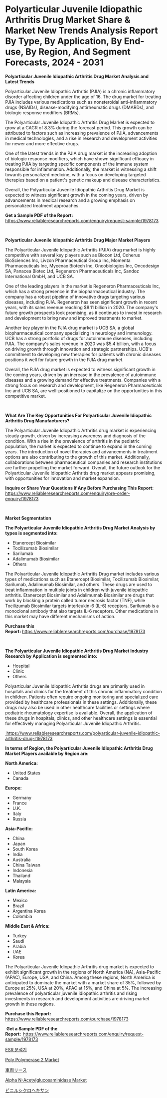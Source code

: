 <p><h1>Polyarticular Juvenile Idiopathic Arthritis Drug Market Share & Market New Trends Analysis Report By Type, By Application, By End-use, By Region, And Segment Forecasts, 2024 - 2031</h1></p><p><strong>Polyarticular Juvenile Idiopathic Arthritis Drug Market Analysis and Latest Trends</strong></p>
<p><p>Polyarticular Juvenile Idiopathic Arthritis (PJIA) is a chronic inflammatory disorder affecting children under the age of 16. The drug market for treating PJIA includes various medications such as nonsteroidal anti-inflammatory drugs (NSAIDs), disease-modifying antirheumatic drugs (DMARDs), and biologic response modifiers (BRMs).</p><p>The Polyarticular Juvenile Idiopathic Arthritis Drug Market is expected to grow at a CAGR of 8.3% during the forecast period. This growth can be attributed to factors such as increasing prevalence of PJIA, advancements in medical technologies, and a rise in research and development activities for newer and more effective drugs.</p><p>One of the latest trends in the PJIA drug market is the increasing adoption of biologic response modifiers, which have shown significant efficacy in treating PJIA by targeting specific components of the immune system responsible for inflammation. Additionally, the market is witnessing a shift towards personalized medicine, with a focus on developing targeted therapies based on a patient's genetic makeup and disease characteristics.</p><p>Overall, the Polyarticular Juvenile Idiopathic Arthritis Drug Market is expected to witness significant growth in the coming years, driven by advancements in medical research and a growing emphasis on personalized treatment approaches.</p></p>
<p><strong>Get a Sample PDF of the Report:&nbsp;</strong> <a href="https://www.reliableresearchreports.com/enquiry/request-sample/1978173">https://www.reliableresearchreports.com/enquiry/request-sample/1978173</a></p>
<p>&nbsp;</p>
<p><strong>Polyarticular Juvenile Idiopathic Arthritis Drug Major Market Players</strong></p>
<p><p>The Polyarticular Juvenile Idiopathic Arthritis (PJIA) drug market is highly competitive with several key players such as Biocon Ltd, Coherus BioSciences Inc, Livzon Pharmaceutical Group Inc, Momenta Pharmaceuticals Inc, Mycenax Biotech Inc, Oncobiologics Inc, Oncodesign SA, Panacea Biotec Ltd, Regeneron Pharmaceuticals Inc, Sandoz International GmbH, and UCB SA.</p><p>One of the leading players in the market is Regeneron Pharmaceuticals Inc, which has a strong presence in the biopharmaceutical industry. The company has a robust pipeline of innovative drugs targeting various diseases, including PJIA. Regeneron has seen significant growth in recent years, with its sales revenue reaching $8.11 billion in 2020. The company's future growth prospects look promising, as it continues to invest in research and development to bring new and improved treatments to market.</p><p>Another key player in the PJIA drug market is UCB SA, a global biopharmaceutical company specializing in neurology and immunology. UCB has a strong portfolio of drugs for autoimmune diseases, including PJIA. The company's sales revenue in 2020 was $5.4 billion, with a focus on driving growth through innovation and strategic partnerships. UCB's commitment to developing new therapies for patients with chronic diseases positions it well for future growth in the PJIA drug market.</p><p>Overall, the PJIA drug market is expected to witness significant growth in the coming years, driven by an increase in the prevalence of autoimmune diseases and a growing demand for effective treatments. Companies with a strong focus on research and development, like Regeneron Pharmaceuticals Inc and UCB SA, are well-positioned to capitalize on the opportunities in this competitive market.</p></p>
<p>&nbsp;</p>
<p><strong>What Are The Key Opportunities For Polyarticular Juvenile Idiopathic Arthritis Drug Manufacturers?</strong></p>
<p><p>The Polyarticular Juvenile Idiopathic Arthritis drug market is experiencing steady growth, driven by increasing awareness and diagnosis of the condition. With a rise in the prevalence of arthritis in the pediatric population, the market is expected to continue to expand in the coming years. The introduction of novel therapies and advancements in treatment options are also contributing to the growth of this market. Additionally, collaborations between pharmaceutical companies and research institutions are further propelling the market forward. Overall, the future outlook for the Polyarticular Juvenile Idiopathic Arthritis drug market appears promising, with opportunities for innovation and market expansion.</p></p>
<p><strong>Inquire or Share Your Questions If Any Before Purchasing This Report:</strong> <a href="https://www.reliableresearchreports.com/enquiry/pre-order-enquiry/1978173">https://www.reliableresearchreports.com/enquiry/pre-order-enquiry/1978173</a></p>
<p>&nbsp;</p>
<p><strong>Market Segmentation</strong></p>
<p><strong>The Polyarticular Juvenile Idiopathic Arthritis Drug Market Analysis by types is segmented into:</strong></p>
<p><ul><li>Etanercept Biosimilar</li><li>Tocilizumab Biosimilar</li><li>Sarilumab</li><li>Adalimumab Biosimilar</li><li>Others</li></ul></p>
<p><p>The Polyarticular Juvenile Idiopathic Arthritis Drug market includes various types of medications such as Etanercept Biosimilar, Tocilizumab Biosimilar, Sarilumab, Adalimumab Biosimilar, and others. These drugs are used to treat inflammation in multiple joints in children with juvenile idiopathic arthritis. Etanercept Biosimilar and Adalimumab Biosimilar are drugs that work by blocking a protein called tumor necrosis factor (TNF), while Tocilizumab Biosimilar targets interleukin-6 (IL-6) receptors. Sarilumab is a monoclonal antibody that also targets IL-6 receptors. Other medications in this market may have different mechanisms of action.</p></p>
<p><strong>Purchase this Report:&nbsp;</strong><a href="https://www.reliableresearchreports.com/purchase/1978173">https://www.reliableresearchreports.com/purchase/1978173</a></p>
<p>&nbsp;</p>
<p><strong>The Polyarticular Juvenile Idiopathic Arthritis Drug Market Industry Research by Application is segmented into:</strong></p>
<p><ul><li>Hospital</li><li>Clinic</li><li>Others</li></ul></p>
<p><p>Polyarticular Juvenile Idiopathic Arthritis drugs are primarily used in hospitals and clinics for the treatment of this chronic inflammatory condition in children. Patients often require ongoing monitoring and specialized care provided by healthcare professionals in these settings. Additionally, these drugs may also be used in other healthcare facilities or settings where pediatric rheumatology expertise is available. Overall, the application of these drugs in hospitals, clinics, and other healthcare settings is essential for effectively managing Polyarticular Juvenile Idiopathic Arthritis.</p></p>
<p><a href="https://www.reliableresearchreports.com/polyarticular-juvenile-idiopathic-arthritis-drug-r1978173">&nbsp;https://www.reliableresearchreports.com/polyarticular-juvenile-idiopathic-arthritis-drug-r1978173</a></p>
<p><strong>In terms of Region, the Polyarticular Juvenile Idiopathic Arthritis Drug Market Players available by Region are:</strong></p>
<p>
    <p> <strong> North America: </strong>
        <ul>
            <li>United States</li>
            <li>Canada</li>
        </ul>
        </p> 
    <p> <strong> Europe: </strong>
        <ul>
            <li>Germany</li>
            <li>France</li>
            <li>U.K.</li>
            <li>Italy</li>
            <li>Russia</li>
        </ul>
        </p> 
    <p> <strong> Asia-Pacific: </strong>
        <ul>
            <li>China</li>
            <li>Japan</li>
            <li>South Korea</li>
            <li>India</li>
            <li>Australia</li>
            <li>China Taiwan</li>
            <li>Indonesia</li>
            <li>Thailand</li>
            <li>Malaysia</li>
        </ul>
        </p> 
    <p> <strong> Latin America: </strong>
        <ul>
            <li>Mexico</li>
            <li>Brazil</li>
            <li>Argentina Korea</li>
            <li>Colombia</li>
        </ul>
        </p> 
    <p> <strong> Middle East & Africa: </strong>
        <ul>
            <li>Turkey</li>
            <li>Saudi</li>
            <li>Arabia</li>
            <li>UAE</li>
            <li>Korea</li>
        </ul>
    </p>
    </p>
<p><p>The Polyarticular Juvenile Idiopathic Arthritis drug market is expected to exhibit significant growth in the regions of North America (NA), Asia-Pacific (APAC), Europe, USA, and China. Among these regions, North America is anticipated to dominate the market with a market share of 35%, followed by Europe at 25%, USA at 20%, APAC at 15%, and China at 5%. The increasing prevalence of polyarticular juvenile idiopathic arthritis and rising investments in research and development activities are driving market growth in these regions.</p></p>
<p><strong>Purchase this Report: </strong><a href="https://www.reliableresearchreports.com/purchase/1978173">https://www.reliableresearchreports.com/purchase/1978173</a></p>
<p>&nbsp;<strong>Get a Sample PDF of the Report:&nbsp;&nbsp;</strong><a href="https://www.reliableresearchreports.com/enquiry/request-sample/1978173">https://www.reliableresearchreports.com/enquiry/request-sample/1978173</a></p>
<p><strong></strong></p>
<p><p><a href="https://medium.com/@dadanedu33/esr-%EB%B6%84%EC%84%9D%EA%B8%B0-%EC%8B%9C%EC%9E%A5-%EC%8B%9C%EC%9E%A5-cagr-%EC%8B%9C%EC%9E%A5-%EB%8F%99%ED%96%A5-%EB%B0%8F-%EC%84%B1%EC%9E%A5-%EC%A0%84%EB%9E%B5%EC%97%90-%EB%8C%80%ED%95%9C-%ED%86%B5%EC%B0%B0%EB%A0%A5-f5d4d57d689d">ESR 분석기</a></p><p><a href="https://github.com/AlysaLedner2023/Market-Research-Report-List-1/blob/main/poly-polymerase-2-market.md">Poly Polymerase 2 Market</a></p><p><a href="https://github.com/hwbcz413288296/Market-Research-Report-List-2/blob/main/673299259407.md">車両リース</a></p><p><a href="https://github.com/Sherrillcrooksxa8i18ucf2m/Market-Research-Report-List-2/blob/main/alpha-n-acetylglucosaminidase-market.md">Alpha N-Acetylglucosaminidase Market</a></p><p><a href="https://github.com/JacksonWiza1924/Market-Research-Report-List-1/blob/main/708907759408.md">ビニルシクロヘキサン</a></p></p>